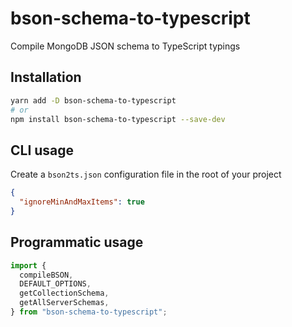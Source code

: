 # bson-schema-to-typescript

Compile MongoDB JSON schema to TypeScript typings

## Installation

```sh
yarn add -D bson-schema-to-typescript
# or
npm install bson-schema-to-typescript --save-dev
```

## CLI usage

Create a `bson2ts.json` configuration file in the root of your project

```json
{
  "ignoreMinAndMaxItems": true
}
```

## Programmatic usage

```ts
import {
  compileBSON,
  DEFAULT_OPTIONS,
  getCollectionSchema,
  getAllServerSchemas,
} from "bson-schema-to-typescript";
```
